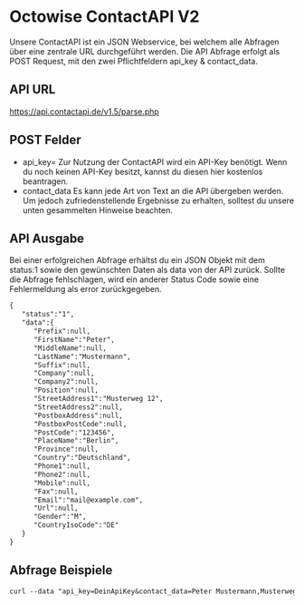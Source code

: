 # Octowise ContactAPI V2

Unsere ContactAPI ist ein JSON Webservice, bei welchem alle Abfragen über eine zentrale URL durchgeführt werden. Die API Abfrage erfolgt als POST Request, mit den zwei Pflichtfeldern api_key & contact_data.

## API URL

https://api.contactapi.de/v1.5/parse.php

## POST Felder

- api_key= Zur Nutzung der ContactAPI wird ein API-Key benötigt. Wenn du noch keinen API-Key besitzt, kannst du diesen hier kostenlos beantragen.
- contact_data Es kann jede Art von Text an die API übergeben werden. Um jedoch zu­frie­den­stel­lende Ergebnisse zu erhalten, solltest du unsere unten gesammelten Hinweise beachten.


## API Ausgabe

Bei einer erfolgreichen Abfrage erhältst du ein JSON Objekt mit dem status:1 sowie den gewünschten Daten als data von der API zurück. Sollte die Abfrage fehlschlagen, wird ein anderer Status Code sowie eine Fehlermeldung als error zurückgegeben.

```markdown
{
   "status":"1",
   "data":{
      "Prefix":null,
      "FirstName":"Peter",
      "MiddleName":null,
      "LastName":"Mustermann",
      "Suffix":null,
      "Company":null,
      "Company2":null,
      "Position":null,
      "StreetAddress1":"Musterweg 12",
      "StreetAddress2":null,
      "PostboxAddress":null,
      "PostboxPostCode":null,
      "PostCode":"123456",
      "PlaceName":"Berlin",
      "Province":null,
      "Country":"Deutschland",
      "Phone1":null,
      "Phone2":null,
      "Mobile":null,
      "Fax":null,
      "Email":"mail@example.com",
      "Url":null,
      "Gender":"M",
      "CountryIsoCode":"DE"
   }
}
```

## Abfrage Beispiele

```markdown
curl --data "api_key=DeinApiKey&contact_data=Peter Mustermann,Musterweg 12, 12356 Berlin, mail@example.com" https://api.contactapi.de/v1.5/parse.php
```
